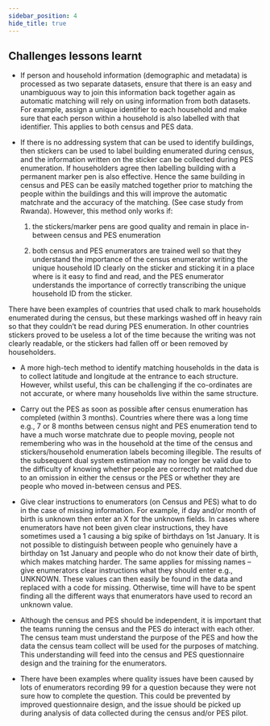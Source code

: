 ```yaml
---
sidebar_position: 4
hide_title: true
---
```


## Challenges lessons learnt

* If person and household information (demographic and metadata) is processed as two separate datasets, ensure that there is an easy and unambiguous way to join this information back together again as automatic matching will rely on using information from both datasets. For example, assign a unique identifier to each household and make sure that each person within a household is also labelled with that identifier. This applies to both census and PES data.

* If there is no addressing system that can be used to identify buildings, then stickers can be used to label building enumerated during census, and the information written on the sticker can be collected during PES enumeration. If householders agree then labelling building with a permanent marker pen is also effective. Hence the same building in census and PES can be easily matched together prior to matching the people within the buildings and this will improve the automatic matchrate and the accuracy of the matching. (See case study from Rwanda). However, this method only works if:

    1) the stickers/marker pens are good quality and remain in place in-between census and PES enumeration

    2) both census and PES enumerators are trained well so that they understand the importance of the census enumerator writing the unique household ID clearly on the sticker and sticking it in a place where is it easy to find and read, and the PES enumerator understands the importance of correctly transcribing the unique household ID from the sticker.

There have been examples of countries that used chalk to mark households enumerated during the census, but these markings washed off in heavy rain so that they couldn’t be read during PES enumeration. In other countries stickers proved to be useless a lot of the time because the writing was not clearly readable, or the stickers had fallen off or been removed by householders.

* A more high-tech method to identify matching households in the data is to collect latitude and longitude at the entrance to each structure. However, whilst useful, this can be challenging if the co-ordinates are not accurate, or where many households live within the same structure.

* Carry out the PES as soon as possible after census enumeration has completed (within 3 months). Countries where there was a long time e.g., 7 or 8 months between census night and PES enumeration tend to have a much worse matchrate due to people moving, people not remembering who was in the household at the time of the census and stickers/household enumeration labels becoming illegible. The results of the subsequent dual system estimation may no longer be valid due to the difficulty of knowing whether people are correctly not matched due to an omission in either the census or the PES or whether they are people who moved in-between census and PES.

* Give clear instructions to enumerators (on Census and PES) what to do in the case of missing information. For example, if day and/or month of birth is unknown then enter an X for the unknown fields. In cases where enumerators have not been given clear instructions, they have sometimes used a 1 causing a big spike of birthdays on 1st January. It is not possible to distinguish between people who genuinely have a birthday on 1st January and people who do not know their date of birth, which makes matching harder. The same applies for missing names – give enumerators clear instructions what they should enter e.g., UNKNOWN. These values can then easily be found in the data and replaced with a code for missing. Otherwise, time will have to be spent finding all the different ways that enumerators have used to record an unknown value.

* Although the census and PES should be independent, it is important that the teams running the census and the PES do interact with each other. The census team must understand the purpose of the PES and how the data the census team collect will be used for the purposes of matching. This understanding will feed into the census and PES questionnaire design and the training for the enumerators.

* There have been examples where quality issues have been caused by lots of enumerators recording 99 for a question because they were not sure how to complete the question. This could be prevented by improved questionnaire design, and the issue should be picked up during analysis of data collected during the census and/or PES pilot.